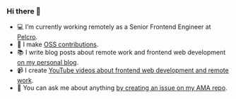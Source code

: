 ### Hi there 👋

- 💻 I’m currently working remotely as a Senior Frontend Engineer at [Pelcro](https://pelcro.com).
- 🌱 I make [OSS contributions](https://github.com/amrsekilly).
- 📚 I write blog posts about remote work and frontend web development [on my personal blog](https://amrsekilly.com).
- 📹 I create [YouTube videos about frontend web development and remote work](https://youtube.com/amrsekilly).
- 💬 You can ask me about anything [by creating an issue on my AMA repo](https://github.com/amrsekilly/AMA/issues/new/choose).
